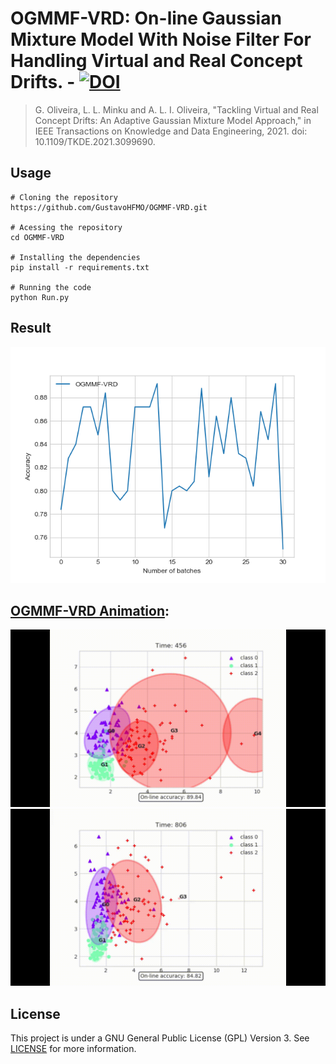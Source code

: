 # OGMMF-VRD: On-line Gaussian Mixture Model With Noise Filter For Handling Virtual and Real Concept Drifts. - [![DOI](https://zenodo.org/badge/386711649.svg)](https://zenodo.org/badge/latestdoi/386711649)

> G. Oliveira, L. L. Minku and A. L. I. Oliveira, "Tackling Virtual and Real Concept Drifts: An Adaptive Gaussian Mixture Model Approach," in IEEE Transactions on Knowledge and Data Engineering, 2021. doi: 10.1109/TKDE.2021.3099690.

## Usage
```
# Cloning the repository
https://github.com/GustavoHFMO/OGMMF-VRD.git

# Acessing the repository
cd OGMMF-VRD

# Installing the dependencies
pip install -r requirements.txt

# Running the code
python Run.py
```

## Result
![](https://github.com/GustavoHFMO/OGMMF-VRD/blob/master/images/ogmmfvrd_execution.png)

## [OGMMF-VRD Animation](https://www.youtube.com/watch?v=lP-onPHSR0A): 
![](https://github.com/GustavoHFMO/OGMMF-VRD/blob/master/images/animation2.gif)
![](https://github.com/GustavoHFMO/OGMMF-VRD/blob/master/images/animation1.gif)

## License
This project is under a GNU General Public License (GPL) Version 3. See [LICENSE](https://www.gnu.org/licenses/gpl-3.0-standalone.html) for more information.
